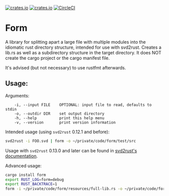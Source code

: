 [![crates.io](https://img.shields.io/crates/d/form.svg)](https://crates.io/crates/form)
[![crates.io](https://img.shields.io/crates/v/form.svg)](https://crates.io/crates/form)
[![CircleCI](https://circleci.com/gh/djmcgill/form/tree/main.svg?style=svg)](https://circleci.com/gh/djmcgill/form/tree/main)

# Form

A library for splitting apart a large file with multiple modules into the idiomatic rust directory structure, intended for use with svd2rust.
Creates a lib.rs as well as a subdirectory structure in the target directory. It does NOT create the cargo project or the cargo manifest file.

It's advised (but not necessary) to use rustfmt afterwards.
## Usage:
Arguments:
```
    -i, --input FILE    OPTIONAL: input file to read, defaults to stdin
    -o, --outdir DIR    set output directory
    -h, --help          print this help menu
    -v, --version       print version information
```


Intended usage (using `svd2rust` 0.12.1 and before):
```bash
svd2rust -i FOO.svd | form -o ~/private/code/form/test/src
```
Usage with `svd2rust` 0.13.0 and later can be found in [svd2rust's documentation](https://docs.rs/svd2rust/).

Advanced usage:
```bash
cargo install form
export RUST_LOG=form=debug
export RUST_BACKTRACE=1
form -i ~/private/code/form/resources/full-lib.rs -o ~/private/code/form/test/src
```
